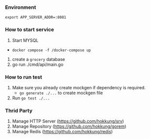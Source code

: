 
### Environment
```
export APP_SERVER_ADDR=:8081
```

### How to start service
1. Start MYSQL
- `docker compose -f /docker-compose up`
1. create a `grocery` database 
2. go run ./cmd/api/main.go


### How to run test
1. Make sure you already create mockgen if dependency is required.
   - `go generate ./...` to create mockgen file
2. Run `go test ./...`

### Thrid Party
1. Manage HTTP Server (https://github.com/hokkung/srv)
2. Manage Repository (https://github.com/hokkung/gorem)
3. Manage Redis (https://github.com/hokkung/redis)